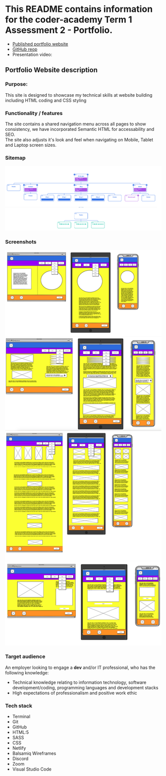 # This README contains information for the coder-academy Term 1 Assessment 2 - Portfolio.

- [Published portfolio website](https://dillonc.netlify.app/)
- [GitHub reop](https://github.com/dilbot-cot/coder-academy-T1A2)
- Presentation video:

## Portfolio Website description

### Purpose:
This site is designed to showcase my technical skills at website building including HTML coding and CSS styling

### Functionality / features
The site contains a shared navigation menu across all pages to show consistency, we have incorporated Semantic HTML for accessability and SEO.  
The site also adjusts it's look and feel when navigating on Mobile, Tablet and Laptop screen sizes.
### Sitemap
![Sitemap](docs/sitemap.png)
### Screenshots
![Wireframe for index](docs/wireframe-index.png)
![Wireframe for abount](docs/wireframe-about.png)
![Wireframe for blog](docs/wireframe-blog.png)
![Wireframe for contact](docs/wireframe-contact.png)
### Target audience
An employer looking to engage a <strong>dev</strong> and/or IT professional, who has the following knowledge:
- Technical knowledge relating to information technology, software development/coding, programming languages and development stacks
- High expectations of professionalism and positive work ethic
### Tech stack
- Terminal
- Git
- GitHub
- HTML:5
- SASS
- CSS
- Netlify
- Balsamiq Wireframes
- Discord
- Zoom
- Visual Studio Code